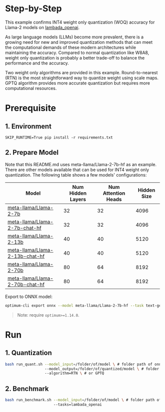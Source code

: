 Step-by-Step
============

This example confirms INT4 weight only quantization (WOQ) accuracy for Llama-2 models on [lambada_openai](https://huggingface.co/datasets/EleutherAI/lambada_openai).

As large language models (LLMs) become more prevalent, there is a growing need for new and improved quantization methods that can meet the computational demands of these modern architectures while maintaining the accuracy. Compared to normal quantization like W8A8, weight only quantization is probably a better trade-off to balance the performance and the accuracy.

Two weight only algorithms are provided in this example. Round-to-nearest (RTN) is the most straightforward way to quantize weight using scale maps. GPTQ algorithm provides more accurate quantization but requires more computational resources.

# Prerequisite

## 1. Environment
```shell
SKIP_RUNTIME=True pip install -r requirements.txt
```

## 2. Prepare Model

Note that this README.md uses meta-llama/Llama-2-7b-hf as an example. There are other models available that can be used for INT4 weight only quantization. The following table shows a few models' configurations:

| Model | Num Hidden Layers| Num Attention Heads | Hidden Size |
| --- | --- | --- | --- |
| [meta-llama/Llama-2-7b](https://huggingface.co/meta-llama/Llama-2-7b) | 32 | 32 | 4096 |
| [meta-llama/Llama-2-7b-chat-hf](https://huggingface.co/meta-llama/Llama-2-7b-chat-hf) | 32 | 32 | 4096 |
| [meta-llama/Llama-2-13b](https://huggingface.co/meta-llama/Llama-2-13b) | 40 | 40 | 5120 |
| [meta-llama/Llama-2-13b-chat-hf](https://huggingface.co/meta-llama/Llama-2-13b-chat-hf) | 40 | 40 | 5120 |
| [meta-llama/Llama-2-70b](https://huggingface.co/meta-llama/Llama-2-70b) | 80 | 64 | 8192 |
| [meta-llama/Llama-2-70b-chat-hf](https://huggingface.co/meta-llama/Llama-2-70b-chat-hf) | 80 | 64 | 8192 |

Export to ONNX model:
```bash
optimum-cli export onnx --model meta-llama/Llama-2-7b-hf --task text-generation-with-past ./Llama-2-7b-hf
```

> Note: require `optimum>=1.14.0`.

# Run

## 1. Quantization

```bash
bash run_quant.sh --model_input=/folder/of/model \ # folder path of onnx model, config and tokenizer
                  --model_output=/folder/of/quantized/model \ # folder path to save onnx model
                  --algorithm=RTN \ # or GPTQ
```

## 2. Benchmark

```bash
bash run_benchmark.sh --model_input=/folder/of/model \ # folder path of onnx model, config and tokenizer
                      --tasks=lambada_openai
```


